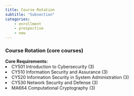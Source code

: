 ```yaml
---
title: Course Rotation
subtitle: "Subsection"
categories:
    - enrollment
    - prospective
    - new
---
```

<h3>Course Rotation (core courses)</h3>
<strong>Core Requirements:</strong>

<li>CY501 Introduction to Cybersecurity (3)</li>
<li>CY510 Information Security and Assurance (3)</li>
<li>CY520 Information Security in System Administration (3)</li>
<li>CY530 Network Security and Defense (3)</li>
<li>MA664 Computational Cryptography (3)</li>
            